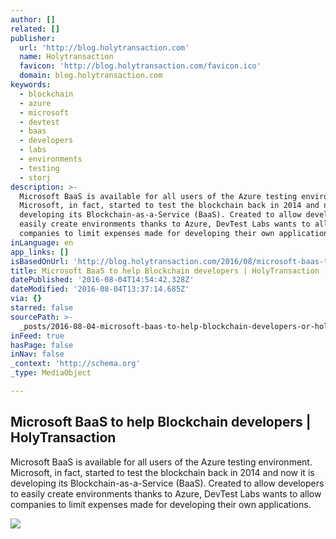 ```yaml
---
author: []
related: []
publisher:
  url: 'http://blog.holytransaction.com'
  name: Holytransaction
  favicon: 'http://blog.holytransaction.com/favicon.ico'
  domain: blog.holytransaction.com
keywords:
  - blockchain
  - azure
  - microsoft
  - devtest
  - baas
  - developers
  - labs
  - environments
  - testing
  - storj
description: >-
  Microsoft BaaS is available for all users of the Azure testing environment.
  Microsoft, in fact, started to test the blockchain back in 2014 and now it is
  developing its Blockchain-as-a-Service (BaaS). Created to allow developers to
  easily create environments thanks to Azure, DevTest Labs wants to allow
  companies to limit expenses made for developing their own applications.
inLanguage: en
app_links: []
isBasedOnUrl: 'http://blog.holytransaction.com/2016/08/microsoft-baas-to-help-blockchain.html'
title: Microsoft BaaS to help Blockchain developers | HolyTransaction
datePublished: '2016-08-04T14:54:42.328Z'
dateModified: '2016-08-04T13:37:14.685Z'
via: {}
starred: false
sourcePath: >-
  _posts/2016-08-04-microsoft-baas-to-help-blockchain-developers-or-holytransacti.md
inFeed: true
hasPage: false
inNav: false
_context: 'http://schema.org'
_type: MediaObject

---
```

<article style=""><h1>Microsoft BaaS to help Blockchain developers | HolyTransaction</h1><p>Microsoft BaaS is available for all users of the Azure testing environment. Microsoft, in fact, started to test the blockchain back in 2014 and now it is developing its Blockchain-as-a-Service (BaaS). Created to allow developers to easily create environments thanks to Azure, DevTest Labs wants to allow companies to limit expenses made for developing their own applications.</p><img src="https://3.bp.blogspot.com/-nQ2odatNSSU/V6Mowf5EmuI/AAAAAAAAArg/T858oiRfXWM94GLB9xDx7V2kXVNh40Q5gCLcB/w1200-h630-p-nu/bitsoft_azure.jpg" /></article>